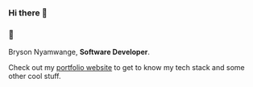### Hi there 👋 

### 📖 

Bryson Nyamwange, **Software Developer**.

<p>Check out my <a href="https://bryson-portfolio.netlify.app/">portfolio website</a> to get to know my tech stack and some other cool stuff.</p>
